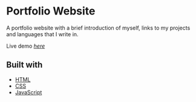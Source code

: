 # Portfolio Website

A portfolio website with a brief introduction of myself, links to my projects and languages that I write in.

Live demo [_here_](https://resplendent-elf-b9c8e9.netlify.app/)

## Built with
- [HTML](https://developer.mozilla.org/en-US/docs/Web/HTML)
- [CSS](https://www.w3schools.com/css/default.asp)
- [JavaScript](https://developer.mozilla.org/en-US/docs/Learn/Getting_started_with_the_web/JavaScript_basics)


 

